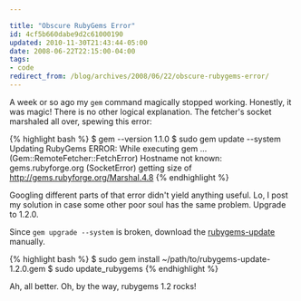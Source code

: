 ```yaml
---

title: "Obscure RubyGems Error"
id: 4cf5b660dabe9d2c61000190
updated: 2010-11-30T21:43:44-05:00
date: 2008-06-22T22:15:00-04:00
tags:
- code
redirect_from: /blog/archives/2008/06/22/obscure-rubygems-error/
---
```


A week or so ago my `gem` command magically stopped working. Honestly, it was magic! There is no other logical explanation. The fetcher's socket marshaled all over, spewing this error:

{% highlight bash %}
$ gem --version
1.1.0
$ sudo gem update --system
Updating RubyGems
ERROR:  While executing gem ... (Gem::RemoteFetcher::FetchError)
    Hostname not known: gems.rubyforge.org (SocketError)
	getting size of http://gems.rubyforge.org/Marshal.4.8
{% endhighlight %}

Googling different parts of that error didn't yield anything useful. Lo, I post my solution in case some other poor soul has the same problem. Upgrade to 1.2.0.

Since `gem upgrade --system` is broken, download the [rubygems-update](http://rubyforge.org/frs/download.php/38645/rubygems-update-1.2.0.gem) manually.

{% highlight bash %}
$ sudo gem install ~/path/to/rubygems-update-1.2.0.gem
$ sudo update_rubygems
{% endhighlight %}

Ah, all better. Oh, by the way, rubygems 1.2 rocks!
